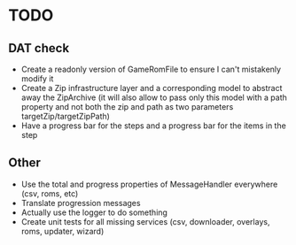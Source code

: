 # TODO

## DAT check

* Create a readonly version of GameRomFile to ensure I can't mistakenly modify it
* Create a Zip infrastructure layer and a corresponding model to abstract away the ZipArchive (it will also allow to pass only this model with a path property and not both the zip and path as two parameters targetZip/targetZipPath)
* Have a progress bar for the steps and a progress bar for the items in the step

## Other

* Use the total and progress properties of MessageHandler everywhere (csv, roms, etc)
* Translate progression messages
* Actually use the logger to do something
* Create unit tests for all missing services (csv, downloader, overlays, roms, updater, wizard)
